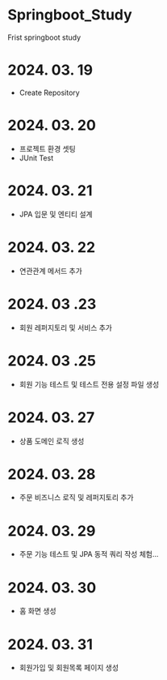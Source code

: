 # Springboot_Study
Frist springboot study

# 2024. 03. 19 
- Create Repository

# 2024. 03. 20
- 프로젝트 환경 셋팅
- JUnit Test

# 2024. 03. 21
- JPA 입문 및 엔티티 설계

# 2024. 03. 22
- 연관관계 메서드 추가

# 2024. 03 .23
- 회원 레퍼지토리 및 서비스 추가

# 2024. 03 .25
- 회원 기능 테스트 및 테스트 전용 설정 파일 생성

# 2024. 03. 27
- 상품 도메인 로직 생성

# 2024. 03. 28
- 주문 비즈니스 로직 및 레퍼지토리 추가

# 2024. 03. 29
- 주문 기능 테스트 및 JPA 동적 쿼리 작성 체험...

# 2024. 03. 30
- 홈 화면 생성

# 2024. 03. 31
- 회원가입 및 회원목록 페이지 생성

